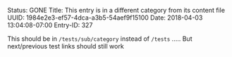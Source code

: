 Status: GONE
Title: This entry is in a different category from its content file
UUID: 1984e2e3-ef57-4dca-a3b5-54aef9f15100
Date: 2018-04-03 13:04:08-07:00
Entry-ID: 327

This should be in `/tests/sub/category` instead of `/tests`
.....
But next/previous test links should still work
